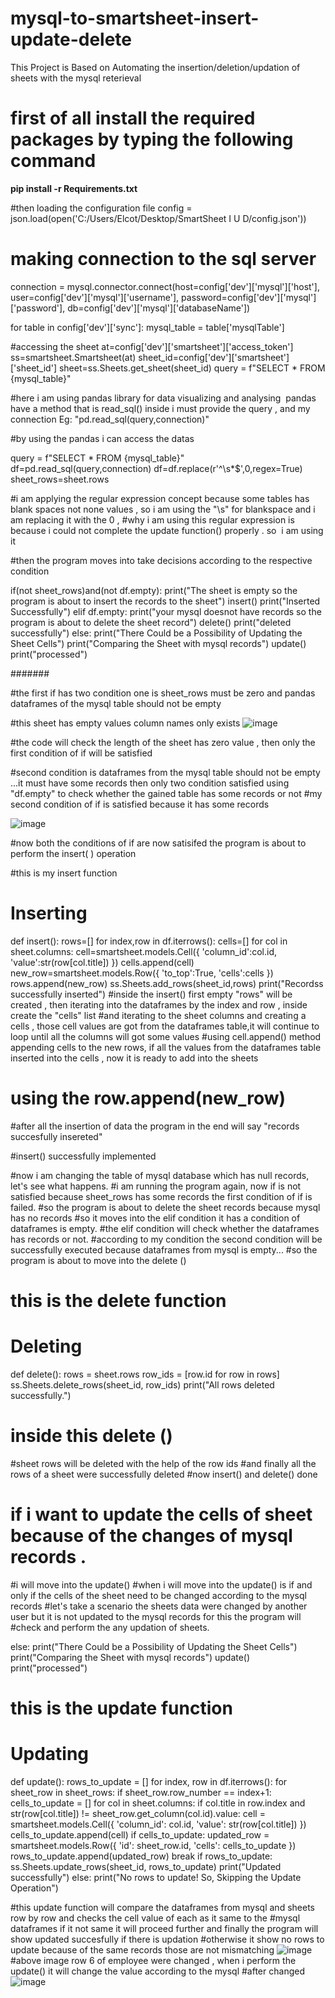 # mysql-to-smartsheet-insert-update-delete
This Project is Based on Automating the insertion/deletion/updation of sheets with the mysql reterieval

# first of all install the required packages by typing the following command
**pip install -r Requirements.txt**



#then loading the configuration file 
config = json.load(open('C:/Users/Elcot/Desktop/SmartSheet I U D/config.json'))

# making connection to the sql server 
connection = mysql.connector.connect(host=config['dev']['mysql']['host'],
                             user=config['dev']['mysql']['username'],
                             password=config['dev']['mysql']['password'],
                             db=config['dev']['mysql']['databaseName'])

for table in config['dev']['sync']:
    mysql_table = table['mysqlTable']
    
#accessing the sheet
at=config['dev']['smartsheet']['access_token']
ss=smartsheet.Smartsheet(at)
sheet_id=config['dev']['smartsheet']['sheet_id']
sheet=ss.Sheets.get_sheet(sheet_id)
query = f"SELECT * FROM {mysql_table}"

#here i am using pandas library for data visualizing and analysing 
pandas have a method that is read_sql() inside i must provide the query , and my connection Eg: "pd.read_sql(query,connection)"

#by using the pandas i can access the datas 

query = f"SELECT * FROM {mysql_table}"
df=pd.read_sql(query,connection)
df=df.replace(r'^\s*$',0,regex=True)
sheet_rows=sheet.rows

#i am applying the regular expression concept because some tables has blank spaces not none values , so i am using the "\s" for blankspace and i am replacing it with the 0 , 
#why i am using this regular expression is because i could not complete the update function() properly . so  i am using it


#then the program moves into take decisions according to the respective condition

if(not sheet_rows)and(not df.empty):
    print("The sheet is empty so the program is about to insert the records to the sheet")
    insert()
    print("Inserted Successfully")
elif df.empty:
    print("your mysql doesnot have records so the program is about to delete the sheet record")
    delete()
    print("deleted successfully")
else:
    print("There Could be a Possibility of Updating the Sheet Cells")
    print("Comparing the Sheet with mysql records")
    update()
    print("processed")
    
#######

#the first if has two condition one is sheet_rows must be zero and pandas dataframes of the mysql table should not be empty

#this sheet has empty values column names only exists
![image](https://user-images.githubusercontent.com/90912183/237012904-971f86cc-fa8d-4ac1-8a54-5016c2ed6802.png)

#the code will check the length of the sheet has zero value , then only the first condition of if will be satisfied

#second condition is dataframes from the mysql table should not be empty ...it must have some records then only two condition satisfied using "df.empty" to check whether the gained table has some records or not
#my second condition of if is satisfied because it has some records

![image](https://user-images.githubusercontent.com/90912183/237012582-8be89604-3fc2-4320-b115-d660c7aed0fa.png)

#now  both the conditions of if are now satisifed the program is about to perform the insert( ) operation

#this is my insert function
# Inserting #
def insert():
    rows=[]
    for index,row in df.iterrows():
        cells=[]
        for col in sheet.columns:
            cell=smartsheet.models.Cell({
            'column_id':col.id,
            'value':str(row[col.title])
            })
            cells.append(cell)
            new_row=smartsheet.models.Row({
            'to_top':True,
            'cells':cells
            })
        rows.append(new_row)
    ss.Sheets.add_rows(sheet_id,rows)
    print("Recordss successfully inserted")
#inside the insert() first empty "rows" will be created , then iterating into the dataframes by the index and row , inside create the "cells" list
#and iterating to the sheet columns and creating a cells , those cell values are got from the dataframes table,it will continue to loop until all the columns will got some values 
#using cell.append() method appending cells to the new rows, if all the values from the dataframes table inserted into the cells , now it is ready to add into the sheets
# using the row.append(new_row)
#after all the insertion of data the program in the end will say "records succesfully insereted"

#insert() successfully implemented 

#now i am changing the  table of mysql database which has null records, let's see what happens.
#i am running the program again, now if is not satisfied because sheet_rows has some records the first condition of if is failed.
#so the program is about to delete the sheet records because mysql has no records 
#so it moves into the elif condition it has a condition of dataframes is empty.
#the elif condition will check whether the dataframes has records or not.
#according to my condition the second condition will be successfully executed because dataframes from mysql is empty...
#so the program is about to move into the delete () 

# this is the delete function 
# Deleting #
def delete():
    rows = sheet.rows
    row_ids = [row.id for row in rows]
    ss.Sheets.delete_rows(sheet_id, row_ids)
    print("All rows deleted successfully.")


# inside this delete ()
#sheet rows will be deleted with the help of the row ids 
#and finally all the rows of a sheet were successfully deleted 
#now insert() and delete() done

# if i want to update the cells of sheet because of the changes of mysql records .
#i will move into the update() 
#when i will move into the update() is if and only if the cells of the sheet need to be  changed according to the mysql records
#let's take a scenario the sheets data were changed by another user but it is not updated to the mysql records for this the program will #check and perform the any updation of sheets.

else:
    print("There Could be a Possibility of Updating the Sheet Cells")
    print("Comparing the Sheet with mysql records")
    update()
    print("processed")
    
    
# this is the update function 
# Updating #
def update():
    rows_to_update = []
    for index, row in df.iterrows():
        for sheet_row in sheet_rows:
            if sheet_row.row_number == index+1:
                cells_to_update = []
                for col in sheet.columns:
                    if col.title in row.index and str(row[col.title]) != sheet_row.get_column(col.id).value:
                        cell = smartsheet.models.Cell({
                            'column_id': col.id,
                            'value': str(row[col.title])
                        })
                        cells_to_update.append(cell)
                if cells_to_update:
                    updated_row = smartsheet.models.Row({
                        'id': sheet_row.id,
                        'cells': cells_to_update
                    })
                    rows_to_update.append(updated_row)
                    break
    if rows_to_update:
        ss.Sheets.update_rows(sheet_id, rows_to_update)
        print("Updated successfully")
    else:
        print("No rows to update! So, Skipping the Update Operation")
        
        
#this update function will compare the dataframes from mysql and sheets row by row and checks the cell value of each as it same to the #mysql dataframes if it not same it will proceed further and finally the program will show updated succesfully if there is updation
#otherwise it show no rows to update because of the same records those are not mismatching
![image](https://user-images.githubusercontent.com/90912183/237022788-124848d7-a2a9-46ef-883b-20d2d31a61ad.png)
#above image row 6 of employee were changed , when i perform the update() it will  change the value according to the mysql
#after changed
![image](https://user-images.githubusercontent.com/90912183/237023474-223bba25-fbee-4043-bfdc-c9dc6a95cd9f.png)


